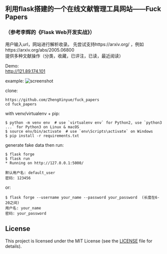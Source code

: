 ## 利用flask搭建的一个在线文献管理工具网站——Fuck Papers
### （参考李辉的《Flask Web开发实战》）
用户输入url，网站进行解析收录。
先尝试支持https://arxiv.org/ ，例如https://arxiv.org/abs/2005.06800     
提供多种文献操作（分类，收藏，已评注，已读，最近阅读）     
    
Demo:   
http://121.89.174.101       

example:
![screenshot](https://github.com/ZhengXinyue/fuck_papers/blob/master/example.png) 

clone:
```
https://github.com/ZhengXinyue/fuck_papers
cd fuck_papers
```

with venv/virtualenv + pip:
```
$ python -m venv env  # use `virtualenv env` for Python2, use `python3 ...` for Python3 on Linux & macOS
$ source env/bin/activate  # use `env\Scripts\activate` on Windows
$ pip install -r requirements.txt
```

generate fake data then run:
```
$ flask forge
$ flask run
* Running on http://127.0.0.1:5000/

默认用户名: default_user        
密码: 123456
```

or:
```
$ flask forge --username your_name --password your_password  (长度在6-20之间)
用户名: your_name
密码: your_password
```

## License
This project is licensed under the MIT License (see the
[LICENSE](LICENSE) file for details).
